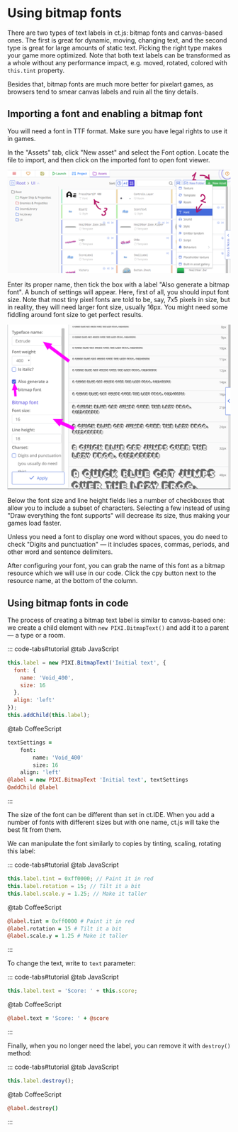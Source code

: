 # Using bitmap fonts

There are two types of text labels in ct.js: bitmap fonts and canvas-based ones. The first is great for dynamic, moving, changing text, and the second type is great for large amounts of static text. Picking the right type makes your game more optimized. Note that both text labels can be transformed as a whole without any performance impact, e.g. moved, rotated, colored with `this.tint` property.

Besides that, bitmap fonts are much more better for pixelart games, as browsers tend to smear canvas labels and ruin all the tiny details.

## Importing a font and enabling a bitmap font

You will need a font in TTF format. Make sure you have legal rights to use it in games.

In the "Assets" tab, click "New asset" and select the Font option. Locate the file to import, and then click on the imported font to open font viewer.

![](./images/bitmapFonts_01.png)

Enter its proper name, then tick the box with a label "Also generate a bitmap font". A bunch of settings will appear. Here, first of all, you should input font size. Note that most tiny pixel fonts are told to be, say, 7x5 pixels in size, but in reality, they will need larger font size, usually 16px. You might need some fiddling around font size to get perfect results.

![](./images/bitmapFonts_02.png)

Below the font size and line height fields lies a number of checkboxes that allow you to include a subset of characters. Selecting a few instead of using "Draw everything the font supports" will decrease its size, thus making your games load faster.

Unless you need a font to display one word without spaces, you do need to check "Digits and punctuation" — it includes spaces, commas, periods, and other word and sentence delimiters.

After configuring your font, you can grab the name of this font as a bitmap resource which we will use in our code. Click the cpy button next to the resource name, at the bottom of the column.

## Using bitmap fonts in code

The process of creating a bitmap text label is similar to canvas-based one: we create a child element with `new PIXI.BitmapText()` and add it to a parent — a type or a room.

::: code-tabs#tutorial
@tab JavaScript
```js
this.label = new PIXI.BitmapText('Initial text', {
  font: {
    name: 'Void_400',
    size: 16
  },
  align: 'left'
});
this.addChild(this.label);
```
@tab CoffeeScript
```coffee
textSettings =
    font:
        name: 'Void_400'
        size: 16
    align: 'left'
@label = new PIXI.BitmapText 'Initial text', textSettings
@addChild @label
```
:::

The size of the font can be different than set in ct.IDE. When you add a number of fonts with different sizes but with one name, ct.js will take the best fit from them.

We can manipulate the font similarly to copies by tinting, scaling, rotating this label:

::: code-tabs#tutorial
@tab JavaScript
```js
this.label.tint = 0xff0000; // Paint it in red
this.label.rotation = 15; // Tilt it a bit
this.label.scale.y = 1.25; // Make it taller
```
@tab CoffeeScript
```coffee
@label.tint = 0xff0000 # Paint it in red
@label.rotation = 15 # Tilt it a bit
@label.scale.y = 1.25 # Make it taller
```
:::

To change the text, write to `text` parameter:

::: code-tabs#tutorial
@tab JavaScript
```js
this.label.text = 'Score: ' + this.score;
```
@tab CoffeeScript
```coffee
@label.text = 'Score: ' + @score
```
:::

Finally, when you no longer need the label, you can remove it with `destroy()` method:

::: code-tabs#tutorial
@tab JavaScript
```js
this.label.destroy();
```
@tab CoffeeScript
```coffee
@label.destroy()
```
:::
